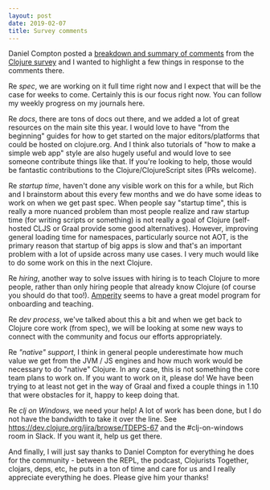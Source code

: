 ```yaml
---
layout: post
date: 2019-02-07
title: Survey comments
---
```


Daniel Compton posted a [breakdown and summary of comments](https://danielcompton.net/2019/02/06/clojure-survey-2019) from the [Clojure survey](https://clojure.org/news/2019/02/04/state-of-clojure-2019) and I wanted to highlight a few things in response to the comments there.

Re *spec*, we are working on it full time right now and I expect that will be the case for weeks to come. Certainly this is our focus right now. You can follow my weekly progress on my journals here.

Re *docs*, there are tons of docs out there, and we added a lot of great resources on the main site this year. I would love to have "from the beginning" guides for how to get started on the major editors/platforms that could be hosted on clojure.org. And I think also tutorials of "how to make a simple web app" style are also hugely useful and would love to see someone contribute things like that. If you're looking to help, those would be fantastic contributions to the Clojure/ClojureScript sites (PRs welcome).

Re *startup time*, haven't done any visible work on this for a while, but Rich and I brainstorm about this every few months and we do have some ideas to work on when we get past spec. When people say "startup time", this is really a more nuanced problem than most people realize and raw startup time (for writing scripts or something) is not really a goal of Clojure (self-hosted CLJS or Graal provide some good alternatives). However, improving general loading time for namespaces, particularly source not AOT, is the primary reason that startup of big apps is slow and that's an important problem with a lot of upside across many use cases. I very much would like to do some work on this in the next Clojure.

Re *hiring*, another way to solve issues with hiring is to teach Clojure to more people, rather than only hiring people that already know Clojure (of course you should do that too!). [Amperity](https://www.youtube.com/watch?v=QBsjYyg9bLE) seems to have a great model program for onboarding and teaching.

Re *dev process*, we've talked about this a bit and when we get back to Clojure core work (from spec), we will be looking at some new ways to connect with the community and focus our efforts appropriately.

Re *"native" support*, I think in general people underestimate how much value we get from the JVM / JS engines and how much work would be necessary to do "native" Clojure. In any case, this is not something the core team plans to work on. If you want to work on it, please do! We have been trying to at least not get in the way of Graal and fixed a couple things in 1.10 that were obstacles for it, happy to keep doing that.

Re *clj on Windows*, we need your help! A lot of work has been done, but I do not have the bandwidth to take it over the line. See https://dev.clojure.org/jira/browse/TDEPS-67 and the #clj-on-windows room in Slack. If you want it, help us get there.

And finally, I will just say thanks to Daniel Compton for everything he does for the community - between the REPL, the podcast, Clojurists Together, clojars, deps, etc, he puts in a ton of time and care for us and I really appreciate everything he does. Please give him your thanks! 
